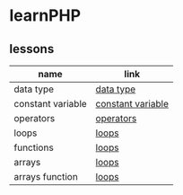 # learnPHP
## lessons
| name      | link | 
| --------- | ---- | 
| data type | [data type](notes/data_type_lesson.md) | 
| constant variable | [constant variable](notes/constant_lesson.md) | 
| operators | [operators](notes/php_operators.md) | 
| loops | [loops](notes/loops.md) | 
| functions | [loops](notes/function.md) | 
| arrays | [loops](notes/arrays.md) | 
| arrays function | [loops](notes/arrays.md) | 

